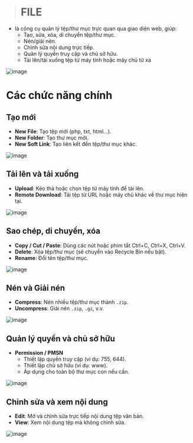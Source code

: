 > # FILE

- là công cụ quản lý tệp/thư mục trực quan qua giao diện web, giúp:
    - Tạo, sửa, xóa, di chuyển tệp/thư mục.
    - Nén/giải nén.
    - Chỉnh sửa nội dung trực tiếp.
    - Quản lý quyền truy cập và chủ sở hữu.
    - Tải lên/tải xuống tệp từ máy tính hoặc máy chủ từ xa

![image](https://github.com/user-attachments/assets/bbca7752-0152-4701-a4f1-fd089e2f85c4)

# Các chức năng chính

## Tạo mới
- **New File**: Tạo tệp mới (php, txt, html…).
- **New Folder**: Tạo thư mục mới.
- **New Soft Link**: Tạo liên kết đến tệp/thư mục khác.

![image](https://github.com/user-attachments/assets/899ab626-6449-4da8-9d34-e638b8534d93)

## Tải lên và tải xuống
- **Upload**: Kéo thả hoặc chọn tệp từ máy tính để tải lên.
- **Remote Download**: Tải tệp từ URL hoặc máy chủ khác về thư mục hiện tại.

![image](https://github.com/user-attachments/assets/41ee7967-9aab-436a-8dbb-deccad422830)

## Sao chép, di chuyển, xóa
- **Copy / Cut / Paste**: Dùng các nút hoặc phím  tắt Ctrl+C, Ctrl+X, Ctrl+V.
- **Delete**: Xóa tệp/thư mục (sẽ chuyển vào Recycle Bin nếu bật).
- **Rename**: Đổi tên tệp/thư mục.

![image](https://github.com/user-attachments/assets/287a9fb3-48ea-4b29-8bb5-1414a9c31661)

## Nén và Giải nén
- **Compress**: Nén nhiều tệp/thư mục thành `.zip`.
- **Uncompress**: Giải nén `.zip`, `.gz`, v.v.

![image](https://github.com/user-attachments/assets/7f03bc1c-0566-4e73-b61a-d635631f78b2)

## Quản lý quyền và chủ sở hữu

- **Permission / PMSN**
    - Thiết lập quyền truy cập (ví dụ: 755, 644).
    - Thiết lập chủ sở hữu (ví dụ: www).
    - Áp dụng cho toàn bộ thư mục con nếu cần.
    
![image](https://github.com/user-attachments/assets/78ee225b-475a-45b7-a8e2-f0b03344b16c)

## Chỉnh sửa và xem nội dung

- **Edit**: Mở và chỉnh sửa trực tiếp nội dung tệp văn bản.
- **View**: Xem nội dung tệp mà không chỉnh sửa.

![image](https://github.com/user-attachments/assets/6c66ae98-9f42-4ec1-84ec-99a908ef0caf)
